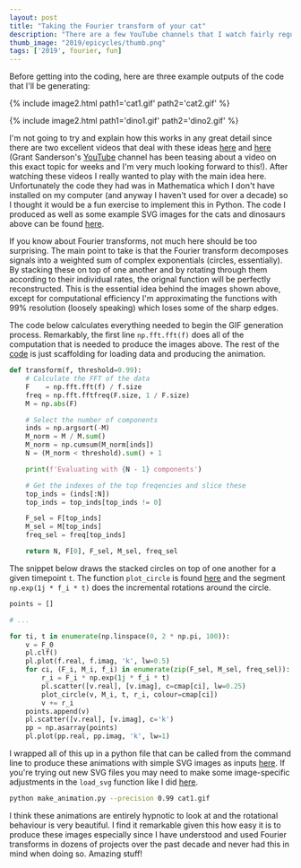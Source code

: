 ```yaml
---
layout: post
title: "Taking the Fourier transform of your cat"
description: "There are a few YouTube channels that I watch fairly regularly that have recently been making some truly beautiful visualisations of the Fourier transform. The visualisations really were beautiful (I'll link to them in the text) not only aesthetically but also in how they intuitively show what the Fourier transform works and what it achieves. I was inspired to try to replicate the visualisation procedure and the code inside this post is a python implementation of the method. The approach itself in truth isn't terribly complicated, but I find the outcome hypnotic!" 
thumb_image: "2019/epicycles/thumb.png"
tags: ['2019', fourier, fun]
---
```


Before getting into the coding, here are three example outputs of the code that I'll be generating:

{% include image2.html path1='cat1.gif' path2='cat2.gif' %}

{% include image2.html path1='dino1.gif' path2='dino2.gif' %}

I'm not going to try and explain how this works in any great detail since there are two excellent videos that deal with these ideas [here](https://www.youtube.com/watch?v=spUNpyF58BY) and [here](https://www.youtube.com/watch?v=qS4H6PEcCCA&t) (Grant Sanderson's [YouTube](https://www.youtube.com/channel/UCYO_jab_esuFRV4b17AJtAw) channel has been teasing about a video on this exact topic for weeks and I'm very much looking forward to this!). After watching these videos I really wanted to play with the main idea here. Unfortunately the code they had was in Mathematica which I don't have installed on my computer (and anyway I haven't used for over a decade) so I thought it would be a fun exercise to implement this in Python. The code I produced as well as some example SVG images for the cats and dinosaurs above can be found [here](https://github.com/njtwomey/epicycles).  

If you know about Fourier transforms, not much here should be too surprising. The main point to take is that the Fourier transform decomposes signals into a weighted sum of complex exponentials (circles, essentially). By stacking these on top of one another and by rotating through them according to their individual rates, the orignal function will be perfectly reconstructed. This is the essential idea behind the images shown above, except for computational efficiency I'm approximating the functions with 99% resolution (loosely speaking) which loses some of the sharp edges. 

The code below calculates everything needed to begin the GIF generation process. Remarkably, the first line `np.fft.fft(f)` does all of the computation that is needed to produce the images above. The rest of the [code](https://github.com/njtwomey/epicycles/blob/master/make_animation.py) is just scaffolding for loading data and producing the animation.  

```python 
def transform(f, threshold=0.99):
    # Calculate the FFT of the data
    F    = np.fft.fft(f) / f.size
    freq = np.fft.fftfreq(F.size, 1 / F.size)
    M = np.abs(F)

    # Select the number of components
    inds = np.argsort(-M)
    M_norm = M / M.sum()
    M_norm = np.cumsum(M_norm[inds])
    N = (M_norm < threshold).sum() + 1

    print(f'Evaluating with {N - 1} components')

    # Get the indexes of the top freqencies and slice these
    top_inds = (inds[:N])
    top_inds = top_inds[top_inds != 0]

    F_sel = F[top_inds]
    M_sel = M[top_inds]
    freq_sel = freq[top_inds]

    return N, F[0], F_sel, M_sel, freq_sel
```

The snippet below draws the stacked circles on top of one another for a given timepoint `t`. The function `plot_circle` is found [here](https://github.com/njtwomey/epicycles/blob/master/make_animation.py#L91) and the segment `np.exp(1j * f_i * t)` does the incremental rotations around the circle. 

```python
points = []

# ... 

for ti, t in enumerate(np.linspace(0, 2 * np.pi, 100)):
    v = F_0
    pl.clf()
    pl.plot(f.real, f.imag, 'k', lw=0.5)
    for ci, (F_i, M_i, f_i) in enumerate(zip(F_sel, M_sel, freq_sel)):
        r_i = F_i * np.exp(1j * f_i * t)
        pl.scatter([v.real], [v.imag], c=cmap[ci], lw=0.25)
        plot_circle(v, M_i, t, r_i, colour=cmap[ci])
        v += r_i
    points.append(v)
    pl.scatter([v.real], [v.imag], c='k')
    pp = np.asarray(points)
    pl.plot(pp.real, pp.imag, 'k', lw=1)
```

I wrapped all of this up in a python file that can be called from the command line to produce these animations with simple SVG images as inputs [here](https://github.com/njtwomey/epicycles/blob/master/make_animation.py). If you're trying out new SVG files you may need to make some image-specific adjustments in the `load_svg` function like I did [here](https://github.com/njtwomey/epicycles/blob/master/make_animation.py#L53). 

```bash 
python make_animation.py --precision 0.99 cat1.gif
```

I think these animations are entirely hypnotic to look at and the rotational behaviour is very beautiful. I find it remarkable given this how easy it is to produce these images especially since I have understood and used Fourier transforms in dozens of projects over the past decade and never had this in mind when doing so. Amazing stuff!  

